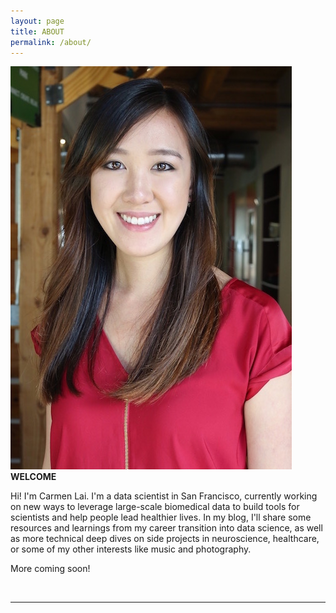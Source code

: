 ```yaml
---
layout: page
title: ABOUT
permalink: /about/
---
```


<img class="right profile-picture" src="/img/prof_pic.jpg">
<b>WELCOME</b>

Hi! I'm Carmen Lai. I'm a data scientist in San Francisco, currently working on new ways to leverage large-scale biomedical data to build tools for scientists and help people lead healthier lives. In my blog, I'll share some resources and learnings from my career transition into data science, as well as more technical deep dives on side projects in neuroscience, healthcare, or some of my other interests like music and photography.

More coming soon!

<br/>
<hr class="bio-hr"/>
<br/>
<span class="contacticon center">
  <a href="mailto:{{ site.email }}"><i class="fa fa-envelope-square"></i></a>
  <a href="https://github.com/{{ site.github_username }}" target="_blank"><i class="fa fa-github-square"></i></a>
  <a href="https://www.linkedin.com/in/{{ site.linkedin_username }}" target="_blank"><i class="fa fa-linkedin-square"></i></a>
  <a href="https://twitter.com/{{ site.twitter_username }}" target="_blank"><i class="fa fa-twitter-square"></i></a>
  <a href="https://youtube.com/{{ site.youtube_username }}" target="_blank"><i class="fa fa-youtube-square"></i></a>
</span>
